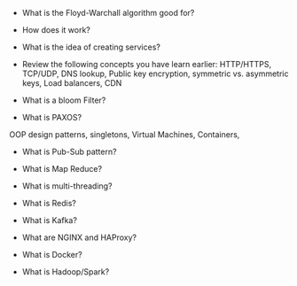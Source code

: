 - What is the Floyd-Warchall algorithm good for?


- How does it work?


- What is the idea of creating services?


- Review the following concepts you have learn earlier: HTTP/HTTPS, TCP/UDP, DNS lookup, Public key encryption, symmetric vs. asymmetric keys, Load balancers, CDN


- What is a bloom Filter?


- What is PAXOS?

OOP design patterns, singletons, Virtual Machines, Containers,


- What is Pub-Sub pattern?


- What is Map Reduce?


- What is multi-threading?


- What is Redis?


- What is Kafka?


- What are NGINX and HAProxy?


- What is Docker?


- What is Hadoop/Spark?
